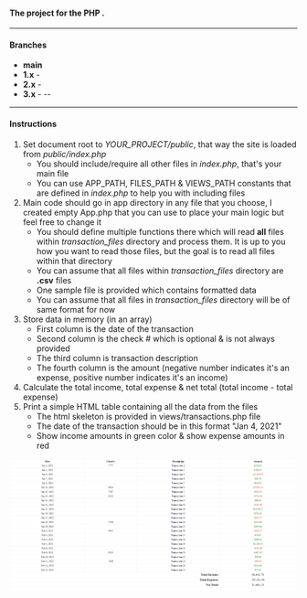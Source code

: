 #### The project for the PHP .

--- 
#### Branches
* **main** 
* **1.x** -
* **2.x** -
* **3.x** -
--

---
#### Instructions
1. Set document root to _YOUR_PROJECT/public_, that way the site is loaded from _public/index.php_
   * You should include/require all other files in _index.php_, that's your main file
   * You can use APP_PATH, FILES_PATH & VIEWS_PATH constants that are defined in _index.php_ to help you with including files
2. Main code should go in app directory in any file that you choose, I created empty App.php that you can use to place your main logic but feel free to change it
   * You should define multiple functions there which will read **all** files within _transaction_files_ directory and process them. It is up to you how you want to read those files, but the goal is to read all files within that directory
   * You can assume that all files within _transaction_files_ directory are **.csv** files
   * One sample file is provided which contains formatted data
   * You can assume that all files in _transaction_files_ directory will be of same format for now
3. Store data in memory (in an array)
   * First column is the date of the transaction
   * Second column is the check # which is optional & is not always provided
   * The third column is transaction description
   * The fourth column is the amount (negative number indicates it's an expense, positive number indicates it's an income)
4. Calculate the total income, total expense & net total (total income - total expense)
5. Print a simple HTML table containing all the data from the files
   * The html skeleton is provided in views/transactions.php file
   * The date of the transaction should be in this format "Jan 4, 2021"
   * Show income amounts in green color & show expense amounts in red



![Sample Output](result.png)
